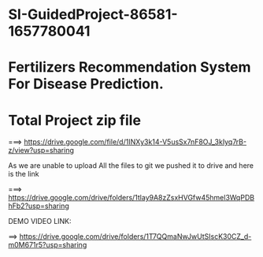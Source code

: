# SI-GuidedProject-86581-1657780041
# Fertilizers Recommendation System For Disease Prediction.


# Total Project zip file
===> https://drive.google.com/file/d/1INXy3k14-V5usSx7nF8OJ_3kIyq7rB-z/view?usp=sharing

As we are unable to upload All the files to git we pushed it to drive and here is the link

===> https://drive.google.com/drive/folders/1tlay9A8zZsxHVGfw45hmel3WqPDBhFb2?usp=sharing

DEMO VIDEO LINK:

==> https://drive.google.com/drive/folders/1T7QQmaNwJwUtSIscK30CZ_d-m0M671r5?usp=sharing
